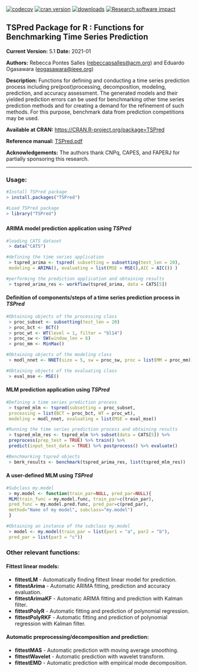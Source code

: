 <!--- [![Build Status](https://travis-ci.org/RebeccaSalles/TSPred.svg?branch=master)](https://travis-ci.org/RebeccaSalles/TSPred)-->
[![codecov](https://codecov.io/gh/RebeccaSalles/TSPred/branch/master/graph/badge.svg)](https://codecov.io/gh/RebeccaSalles/TSPred)
[![cran version](http://www.r-pkg.org/badges/version/TSPred)](http://cran.r-project.org/package=TSPred)
[![downloads](http://cranlogs.r-pkg.org/badges/TSPred)](http://cranlogs.r-pkg.org/badges/TSPred)
[![Research software impact](http://depsy.org/api/package/cran/TSPred/badge.svg)](http://depsy.org/package/r/TSPred)

## TSPred Package for R : Functions for Benchmarking Time Series Prediction

__Current Version:__ 5.1
__Date:__ 2021-01

__Authors:__ Rebecca Pontes Salles (<rebeccapsalles@acm.org>) and Eduardo Ogasawara (<eogasawara@ieee.org>)
 
__Description:__ Functions for defining and conducting a time series prediction process including pre(post)processing, decomposition, modeling, prediction, and accuracy assessment. The generated models and their yielded prediction errors can be used for benchmarking other time series prediction methods and for creating a demand for the refinement of such methods. For this purpose, benchmark data from prediction competitions may be used.

__Available at CRAN:__ <https://CRAN.R-project.org/package=TSPred>

__Reference manual:__ [TSPred.pdf](http://cran.r-project.org/web/packages/TSPred/TSPred.pdf)

__Acknowledgements:__ The authors thank CNPq, CAPES, and FAPERJ for partially sponsoring this research.

---
### Usage:
```r
#Install TSPred package
> install.packages("TSPred")

#Load TSPred package
> library("TSPred")
```
#####

#### ARIMA model prediction application using _TSPred_

```r
#loading CATS dataset
 > data("CATS")

#defining the time series application
 > tspred_arima <- tspred( subsetting = subsetting(test_len = 20),
 modeling = ARIMA(), evaluating = list(MSE = MSE(),AIC = AIC()) )

#performing the prediction application and obtaining results
 > tspred_arima_res <- workflow(tspred_arima, data = CATS[5])
```

#### Definition of components/steps of a time series prediction process in _TSPred_
```r
#Obtaining objects of the processing class
 > proc_subset <- subsetting(test_len = 20)
 > proc_bct <- BCT()
 > proc_wt <- WT(level = 1, filter = "bl14")
 > proc_sw <- SW(window_len = 6)
 > proc_mm <- MinMax()

#Obtaining objects of the modeling class
 > modl_nnet <- NNET(size = 5, sw = proc_sw, proc = list(MM = proc_mm))

#Obtaining objects of the evaluating class
 > eval_mse <- MSE()
```

#### MLM prediction application using _TSPred_
```r
#Defining a time series prediction process
 > tspred_mlm <- tspred(subsetting = proc_subset, 
 processing = list(BCT = proc_bct, WT = proc_wt), 
 modeling = modl_nnet, evaluating = list(MSE = eval_mse))

#Running the time series prediction process and obtaining results
 > tspred_mlm_res <- tspred_mlm %>% subset(data = CATS[5]) %>%
 preprocess(prep_test = TRUE) %>% train() %>%
 predict(input_test_data = TRUE) %>% postprocess() %>% evaluate()

#Benchmarking tspred objects
 > bmrk_results <- benchmark(tspred_arima_res, list(tspred_mlm_res))
```

#### A user-defined MLM using _TSPred_
```r
#Subclass my.model
 > my.model <- function(train_par=NULL, pred_par=NULL){
 MLM(train_func = my.model.func, train_par=c(train_par),
 pred_func = my.model.pred.func, pred_par=c(pred_par),
 method="Name of my model", subclass="my.model")
 }

#Obtaining an instance of the subclass my.model
 > model <- my.model(train_par = list(par1 = "a", par2 = "b"), 
 pred_par = list(par3 = "c"))
```

#### 
### Other relevant functions:
#### Fittest linear models:
* __fittestLM__ - Automatically finding fittest linear model for prediction.
* __fittestArima__ - Automatic ARIMA fitting, prediction and accuracy evaluation.
* __fittestArimaKF__ - Automatic ARIMA fitting and prediction with Kalman filter.
* __fittestPolyR__ - Automatic fitting and prediction of polynomial regression.
* __fittestPolyRKF__ - Automatic fitting and prediction of polynomial regression with Kalman filter.
#### Automatic preprocessing/decomposition and prediction:
* __fittestMAS__ - Automatic prediction with moving average smoothing.
* __fittestWavelet__ - Automatic prediction with wavelet transform.
* __fittestEMD__ - Automatic prediction with empirical mode decomposition.
